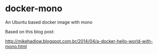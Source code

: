 docker-mono
===========

An Ubuntu based docker image with mono

Based on this blog post: 

http://mikehadlow.blogspot.com.br/2014/04/a-docker-hello-world-with-mono.html
